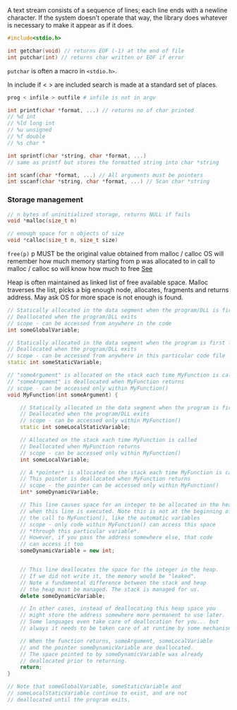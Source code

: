 A text stream consists of a sequence of lines; each line ends with a newline character. If the system doesn’t operate that way, the library does whatever is necessary to make it appear as if it does.

```c
#include<stdio.h>

int getchar(void) // returns EOF (-1) at the end of file
int putchar(int) // returns char written or EOF if error
```

`putchar` is often a macro in `<stdio.h>`.

In include if < > are included search is made at a standard set of places.
```bash
prog < infile > outfile # infile is not in argv
```

```c
int printf(char *format, ...) // returns no of char printed
// %d int
// %ld long int
// %u unsigned
// %f double
// %s char *

int sprintf(char *string, char *format, ...)
// same as printf but stores the formatted string into char *string
```

```c
int scanf(char *format, ...) // All arguments must be pointers
int sscanf(char *string, char *format, ...) // Scan char *string
```

### Storage management

```c
// n bytes of uninitialized storage, returns NULL if fails
void *malloc(size_t n)

// enough space for n objects of size
void *calloc(size_t n, size_t size)
```

`free(p)` p MUST be the original value obtained from malloc / calloc
OS will remember how much memory starting from p was allocated to in call to malloc / calloc so will know how much to free
[See](https://stackoverflow.com/questions/79923/what-and-where-are-the-stack-and-heap/13326916#13326916)

Heap is often maintained as linked list of free available space. Malloc traverses the list, picks a big enough node, allocates, fragments and returns address. May ask OS for more space is not enough is found.


```c++
// Statically allocated in the data segment when the program/DLL is first loaded
// Deallocated when the program/DLL exits
// scope - can be accessed from anywhere in the code
int someGlobalVariable;

// Statically allocated in the data segment when the program is first loaded
// Deallocated when the program/DLL exits
// scope - can be accessed from anywhere in this particular code file
static int someStaticVariable;

// "someArgument" is allocated on the stack each time MyFunction is called
// "someArgument" is deallocated when MyFunction returns
// scope - can be accessed only within MyFunction()
void MyFunction(int someArgument) {

    // Statically allocated in the data segment when the program is first loaded
    // Deallocated when the program/DLL exits
    // scope - can be accessed only within MyFunction()
    static int someLocalStaticVariable;

    // Allocated on the stack each time MyFunction is called
    // Deallocated when MyFunction returns
    // scope - can be accessed only within MyFunction()
    int someLocalVariable;

    // A *pointer* is allocated on the stack each time MyFunction is called
    // This pointer is deallocated when MyFunction returns
    // scope - the pointer can be accessed only within MyFunction()
    int* someDynamicVariable;

    // This line causes space for an integer to be allocated in the heap
    // when this line is executed. Note this is not at the beginning of
    // the call to MyFunction(), like the automatic variables
    // scope - only code within MyFunction() can access this space
    // *through this particular variable*.
    // However, if you pass the address somewhere else, that code
    // can access it too
    someDynamicVariable = new int;


    // This line deallocates the space for the integer in the heap.
    // If we did not write it, the memory would be "leaked".
    // Note a fundamental difference between the stack and heap
    // the heap must be managed. The stack is managed for us.
    delete someDynamicVariable;

    // In other cases, instead of deallocating this heap space you
    // might store the address somewhere more permanent to use later.
    // Some languages even take care of deallocation for you... but
    // always it needs to be taken care of at runtime by some mechanism.

    // When the function returns, someArgument, someLocalVariable
    // and the pointer someDynamicVariable are deallocated.
    // The space pointed to by someDynamicVariable was already
    // deallocated prior to returning.
    return;
}

// Note that someGlobalVariable, someStaticVariable and
// someLocalStaticVariable continue to exist, and are not
// deallocated until the program exits.
```